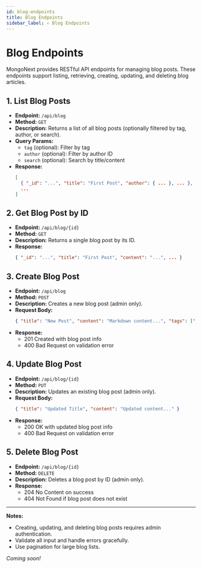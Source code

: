 ```yaml
---
id: blog-endpoints
title: Blog Endpoints
sidebar_label: ✍️ Blog Endpoints
---
```


# Blog Endpoints

MongoNext provides RESTful API endpoints for managing blog posts. These endpoints support listing, retrieving, creating, updating, and deleting blog articles.

## 1. List Blog Posts
- **Endpoint:** `/api/blog`
- **Method:** `GET`
- **Description:** Returns a list of all blog posts (optionally filtered by tag, author, or search).
- **Query Params:**
  - `tag` (optional): Filter by tag
  - `author` (optional): Filter by author ID
  - `search` (optional): Search by title/content
- **Response:**
  ```json
  [
    { "_id": "...", "title": "First Post", "author": { ... }, ... },
    ...
  ]
  ```

## 2. Get Blog Post by ID
- **Endpoint:** `/api/blog/{id}`
- **Method:** `GET`
- **Description:** Returns a single blog post by its ID.
- **Response:**
  ```json
  { "_id": "...", "title": "First Post", "content": "...", ... }
  ```

## 3. Create Blog Post
- **Endpoint:** `/api/blog`
- **Method:** `POST`
- **Description:** Creates a new blog post (admin only).
- **Request Body:**
  ```json
  { "title": "New Post", "content": "Markdown content...", "tags": ["news"] }
  ```
- **Response:**
  - 201 Created with blog post info
  - 400 Bad Request on validation error

## 4. Update Blog Post
- **Endpoint:** `/api/blog/{id}`
- **Method:** `PUT`
- **Description:** Updates an existing blog post (admin only).
- **Request Body:**
  ```json
  { "title": "Updated Title", "content": "Updated content..." }
  ```
- **Response:**
  - 200 OK with updated blog post info
  - 400 Bad Request on validation error

## 5. Delete Blog Post
- **Endpoint:** `/api/blog/{id}`
- **Method:** `DELETE`
- **Description:** Deletes a blog post by ID (admin only).
- **Response:**
  - 204 No Content on success
  - 404 Not Found if blog post does not exist

---

**Notes:**
- Creating, updating, and deleting blog posts requires admin authentication.
- Validate all input and handle errors gracefully.
- Use pagination for large blog lists.

_Coming soon!_ 